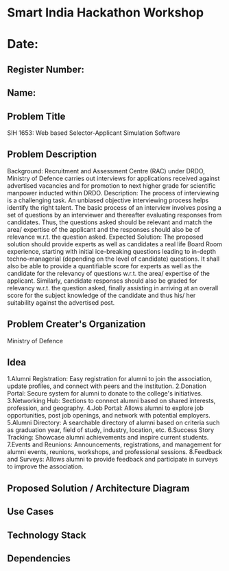 # Smart India Hackathon Workshop
# Date:
## Register Number:
## Name:
## Problem Title
SIH 1653: Web based Selector-Applicant Simulation Software
## Problem Description
Background: Recruitment and Assessment Centre (RAC) under DRDO, Ministry of Defence carries out interviews for applications received against advertised vacancies and for promotion to next higher grade for scientific manpower inducted within DRDO. Description: The process of interviewing is a challenging task. An unbiased objective interviewing process helps identify the right talent. The basic process of an interview involves posing a set of questions by an interviewer and thereafter evaluating responses from candidates. Thus, the questions asked should be relevant and match the area/ expertise of the applicant and the responses should also be of relevance w.r.t. the question asked. Expected Solution: The proposed solution should provide experts as well as candidates a real life Board Room experience, starting with initial ice-breaking questions leading to in-depth techno-managerial (depending on the level of candidate) questions. It shall also be able to provide a quantifiable score for experts as well as the candidate for the relevancy of questions w.r.t. the area/ expertise of the applicant. Similarly, candidate responses should also be graded for relevancy w.r.t. the question asked, finally assisting in arriving at an overall score for the subject knowledge of the candidate and thus his/ her suitability against the advertised post.

## Problem Creater's Organization
Ministry of Defence

## Idea
1.Alumni Registration: Easy registration for alumni to join the association, update profiles, and connect with peers and the institution. 2.Donation Portal: Secure system for alumni to donate to the college's initiatives. 3.Networking Hub: Sections to connect alumni based on shared interests, profession, and geography. 4.Job Portal: Allows alumni to explore job opportunities, post job openings, and network with potential employers. 5.Alumni Directory: A searchable directory of alumni based on criteria such as graduation year, field of study, industry, location, etc. 6.Success Story Tracking: Showcase alumni achievements and inspire current students. 7.Events and Reunions: Announcements, registrations, and management for alumni events, reunions, workshops, and professional sessions. 8.Feedback and Surveys: Allows alumni to provide feedback and participate in surveys to improve the association.

## Proposed Solution / Architecture Diagram


## Use Cases


## Technology Stack


## Dependencies

